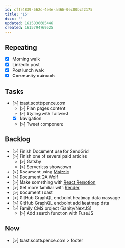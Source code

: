 ```yaml
---
id: cffa4839-562d-4e4e-a466-0ec00bcf2175
title: '15'
desc: ''
updated: 1615836685446
created: 1615794769525
---
```


## Repeating

- [x] Morning walk
- [x] LinkedIn post
- [x] Post lunch walk
- [x] Community outreach

## Tasks

- [>] toast.scottspence.com
  - [>] Plan pages content
  - [>] Styling with Tailwind
  - [x] Navigation
  - [>] Tweet component

## Backlog

- [>] Finish Document use for [SendGrid]
- [>] Finish one of several paid articles
  - [>] Gatsby
  - [>] Serverless showdown
- [>] Document using [Maizzle]
- [>] Document QA Wolf
- [>] Make something with [React Remotion]
- [>] Get more familiar with [Render]
- [>] Document Toast
- [>] GitHub GraphQL endpoint heatmap data massage
- [>] GitHub GraphQL endpoint add heatmap data
- [>] Family CMS project (Sanity/NextJS)
  - [>] Add search function with FuseJS

## New

- [>] toast.scottspence.com > footer

<!-- Links -->

[react remotion]:
  https://twitter.com/JNYBGR/status/1358824089960542208
[maizzle]: https://maizzle.com/
[sendgrid]: https://app.sendgrid.com
[render]: https://render.com/
